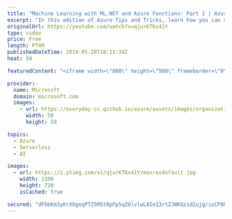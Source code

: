 ```yaml
---
title: "Machine Learning with ML.NET and Azure Functions: Part 1 | Azure Tips and Tricks"
excerpt: "In this edition of Azure Tips and Tricks, learn how you can create a serverless application with the ML.NET library and Azure Functions.   For more tips and tricks, visit: http://azuredev.tips  Get started with 12 months of free services and $200 USD in credit.  Create your free account today with Microsoft"
originalUrl: https://youtube.com/watch?v=qjurKTKx41Y
type: video
price: Free
length: PT4M
publishedDateTime: 2019-05-28T18:11:34Z
heat: 50

featuredContent: "<iframe width=\"800\" height=\"500\" frameborder=\"0\" src=\"https://www.youtube.com/embed/qjurKTKx41Y\" allow=\"accelerometer; autoplay; encrypted-media; gyroscope; picture-in-picture\" allowfullscreen></iframe>"

provider:
  name: Microsoft
  domain: microsoft.com
  images:
    - url: https://everyday-cc.github.io/azure/assets/images/organizations/microsoft.com-50x50.jpg
      width: 50
      height: 50

topics:
  - Azure
  - Serverless
  - AI

images:
  - url: https://i.ytimg.com/vi/qjurKTKx41Y/maxresdefault.jpg
    width: 1280
    height: 720
    isCached: true

secured: "dFhbKm3yKrXOgeqPTZ5MSt0pPp5qZ6lvlwLAIe13rtZJWKQzsd2ujg/ioCP8MPLNq+oC9Adh7pDdrLgURZqGS4Awy/v3XwdYCOkDZigFowwxqZ0rBcVgITYZDDBYZdnrhUOu8RzxJx/3xBc5skfXPv4KOGDugABbQk0VisxErdVrklbNNlJgWKgWhEEkYx0Nq+6SK7bMurUhWm7zlfmKRRQW0mJnNZXGUYLF+WgRMIRfTJzYqfn60hZ6hTGWHySsQsKSKWNbPJDEEKzIkv5IOUsWF6p5iRYkBS/9xjqi2gDBE+/raAkO7eGnu5sVHALMksfaqoLDnXopp0RL1QgCVxz6dEmVbQSqH+uiUrVXTpzOjwtHMwwkQhTMO2j5jX0I0uGbAD+n5jIuYtsXVbDkkoQ/FjJHOPZ5CxflNvtqdgA=;1zAAFffo/+drCr24WsGlaQ=="
---
```


